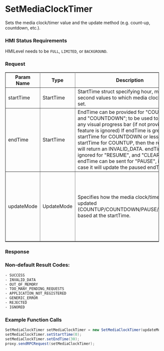 # SetMediaClockTimer

Sets the media clock/timer value and the update method (e.g. count-up, countdown, etc.).
### HMI Status Requirements

HMILevel needs to be `FULL`, `LIMITED`, or `BACKGROUND`.

### Request
 <table border="1" rules="all">
  		<tr>
  			<th>Param Name</th>
  			<th>Type</th>
  			<th>Description</th>
                  <th> Req.</th>
  			<th>Notes</th>
  			<th>Version Available</th>
  		</tr>
  		<tr>
  			<td>startTime</td>
  			<td>StartTime</td>
  			<td>StartTime struct specifying hour, minute, second values to which media clock timer is set.</td>
                  <td>N</td>
  			<td> </td>
  			<td>SmartDeviceLink 1.0</td>
  		</tr>
  		<tr>
  			<td>endTime</td>
  			<td>StartTime</td>
  			<td> EndTime can be provided for "COUNTUP" and "COUNTDOWN"; to be used to calculate any visual progress bar (if not provided, this feature is ignored)
      	If endTime is greater then startTime for COUNTDOWN or less than startTime for COUNTUP, then the request will return an INVALID_DATA.
      	endTime will be ignored for "RESUME", and "CLEAR"
      	endTime can be sent for "PAUSE", in which case it will update the paused endTime</td>
                  <td>N</td>
  			<td>Array must have at least one element<br>Only optional it helpPrompt has been specified<br> minsize: 1<br> maxsize: 100</td>
  			<td>SmartDeviceLink 1.0</td>
  		</tr>
  		<tr>
  			<td>updateMode</td>
  			<td>UpdateMode</td>
  			<td>Specifies how the media clock/timer is to be updated (COUNTUP/COUNTDOWN/PAUSE/RESUME), based at the startTime.</td>
                  <td>Y</td>
  			<td>If "updateMode" is COUNTUP or COUNTDOWN, this parameter must be provided. <br>Will be ignored for PAUSE,RESUME and CLEAR</td>
  			<td>SmartDeviceLink 1.0</td>
  		</tr>

   </table>

### Response

### Non-default Result Codes:
```xml
- SUCCESS
- INVALID_DATA
- OUT_OF_MEMORY
- TOO_MANY_PENDING_REQUESTS
- APPLICATION_NOT_REGISTERED
- GENERIC_ERROR
- REJECTED
- IGNORED
```
### Example Function Calls
```java
SetMediaClockTimer setMediaClockTimer = new SetMediaClockTimer(updateMode);
setMediaClockTimer.setStartTime(0);
setMediaClockTimer.setEndTime(30);
proxy.sendRPCRequest(setMediaClockTimer);
```
